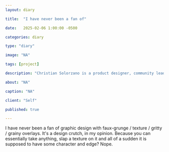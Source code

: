 ```yaml
---
layout: diary

title:  "I have never been a fan of"

date:   2025-02-06 1:00:00 -0500

categories: diary

type: "diary"

image: "NA"

tags: [project]

description: "Christian Solorzano is a product designer, community leader, educator, and podcast host."

about: "NA"

caption: "NA"

client: "Self"

published: true

---
```

I have never been a fan of graphic design with faux-grunge / texture / gritty / grainy overlays. It's a design crutch, in my opinion. 
Because you can essentially take anything, slap a texture on it and all of a sudden it is supposed to have some 
character and edge? Nope.

